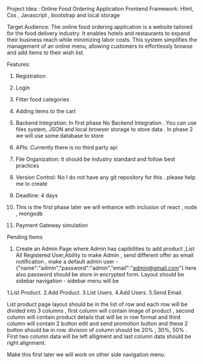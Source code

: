 
Project Idea : Online Food Ordering Application
Frontend Framework: Html, Css , Javascript , bootstrap and local storage

Target Audience: The online food ordering application is a website tailored for the food delivery industry. It enables hotels and restaurants to expand their business reach while minimizing labor costs. This system simplifies the management of an online menu, allowing customers to effortlessly browse and add items to their wish list.

Features:

1. Registration
2. Login
3. Filter food categories
4. Adding items to the cart

5. Backend Integration: In first phase No Backend Integration . You can use files system, JSON and local browser storage to store data . In phase 2 we will use some database to store

6. APIs: Currently there is no third party api

7. File Organization: It should be industry standard and follow best practices

8. Version Control: No I do not have any git repository for this . please help me to create

9. Deadline: 4 days

10. This is the first phase later we will enhance with inclusion of react , node , mongodb

11. Payment Gateway simulation

Pending Items

1. Create an Admin Page where Admin has capibilities to add product ,List All Registered User,Ability to make Admin , send different offer as email notification , make a default admin user - {"name":"admin","password":"admin","email":"admin@gmail.com"}  here also password should be store in encrypted form.
Layout should be sidebar navigation - sidebar menu will be 

1.List Product.
2.Add Product.
3.List Users.
4.Add Users.
5.Send Email.

List product page layout should be in the list of row and each row will be divided into 3 columns , first column will contain image of product , second column will contain product details that will be in row format and third column will contain 2 button edit and send promotion button and these 2 button should be in row.
division of column should be 20% , 30%, 50%  . First two column data will be left alligment and last column data should be right alignment.

Make this first later we will work on other side navigation menu.

